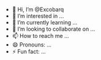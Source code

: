 - 👋 Hi, I’m @Excobarq
- 👀 I’m interested in ...
- 🌱 I’m currently learning ...
- 💞️ I’m looking to collaborate on ...
- 📫 How to reach me ...
- 😄 Pronouns: ...
- ⚡ Fun fact: ...

<!---
Excobarq/Excobarq is a ✨ special ✨ repository because its `README.md` (this file) appears on your GitHub profile.
You can click the Preview link to take a look at your changes.
--->
